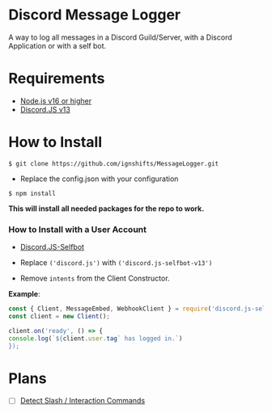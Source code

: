 # Discord Message Logger

A way to log all messages in a Discord Guild/Server, with a Discord Application or with a self bot.

# Requirements

- [Node.js v16 or higher](https://nodejs.org/en/)
- [Discord.JS v13](https://discord.js.org/#/)

# How to Install 

```
$ git clone https://github.com/ignshifts/MessageLogger.git
```

- Replace the config.json with your configuration

```
$ npm install 
```
**This will install all needed packages for the repo to work.**

### How to Install with a User Account

- [Discord.JS-Selfbot](https://github.com/aiko-chan-ai/discord.js-selfbot-v13)

- Replace `('discord.js')` with `('discord.js-selfbot-v13')`
- Remove `intents` from the Client Constructor.

**Example**:
```js
const { Client, MessageEmbed, WebhookClient } = require('discord.js-selfbot-v13');
const client = new Client();

client.on('ready', () => {
console.log(`${client.user.tag` has logged in.`)
});
```


# Plans
- [ ] [Detect Slash / Interaction Commands](https://discord.com/developers/docs/interactions/application-commands)
